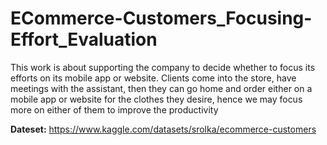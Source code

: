# ECommerce-Customers_Focusing-Effort_Evaluation
This work is about supporting the company to decide whether to focus its efforts on its mobile app or website. Clients come into the store, have meetings with the assistant, then they can go home and order either on a mobile app or website for the clothes they desire, hence we may focus more on either of them to improve the productivity

**Dateset:** https://www.kaggle.com/datasets/srolka/ecommerce-customers
